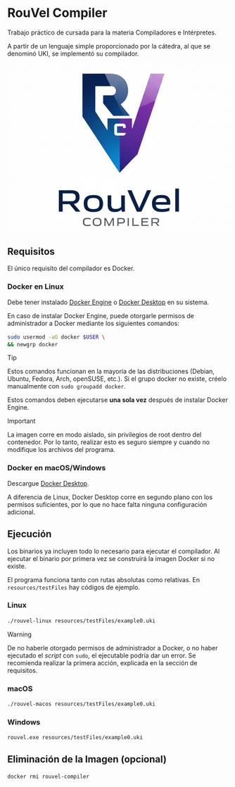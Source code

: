 # RouVel Compiler

Trabajo práctico de cursada para la materia Compiladores e Intérpretes.

A partir de un lenguaje simple proporcionado por la cátedra, al que se denominó UKI, se implementó su compilador.

![Ícono](resources/images/logo-recortado.png)

## Requisitos

El único requisito del compilador es Docker.

### Docker en Linux

Debe tener instalado [Docker Engine](https://docs.docker.com/engine/install/) o [Docker Desktop](https://www.docker.com/products/docker-desktop/) en su sistema.

En caso de instalar Docker Engine, puede otorgarle permisos de administrador a Docker mediante los siguientes comandos:

```sh
sudo usermod -aG docker $USER \
&& newgrp docker
```

> [!TIP]
> Estos comandos funcionan en la mayoría de las distribuciones (Debian, Ubuntu, Fedora, Arch, openSUSE, etc.). Si el grupo docker no existe, créelo manualmente con `sudo groupadd docker`.

Estos comandos deben ejecutarse **una sola vez** después de instalar Docker Engine.

> [!IMPORTANT]
> La imagen corre en modo aislado, sin privilegios de root dentro del contenedor. Por lo tanto, realizar esto es seguro siempre y cuando no modifique los archivos del programa.

### Docker en macOS/Windows

Descargue [Docker Desktop](https://www.docker.com/products/docker-desktop/).

A diferencia de Linux, Docker Desktop corre en segundo plano con los permisos suficientes, por lo que no hace falta ninguna configuración adicional.

## Ejecución

Los binarios ya incluyen todo lo necesario para ejecutar el compilador. Al ejecutar el binario por primera vez se construirá la imagen Docker si no existe.

El programa funciona tanto con rutas absolutas como relativas. En `resources/testFiles` hay códigos de ejemplo.

### Linux

```sh
./rouvel-linux resources/testFiles/example0.uki
```

> [!WARNING]
> De no haberle otorgado permisos de administrador a Docker, o no haber ejecutado el _script_ con `sudo`, el ejecutable podría dar un error. Se recomienda realizar la primera acción, explicada en la sección de requisitos.

### macOS

```sh
./rouvel-macos resources/testFiles/example0.uki
```

### Windows

```sh
rouvel.exe resources/testFiles/example0.uki
```

## Eliminación de la Imagen (opcional)

```sh
docker rmi rouvel-compiler
```
